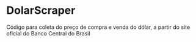 # DolarScraper
Código para coleta do preço de compra e venda do dólar, a partir do site oficial do Banco Central do Brasil
